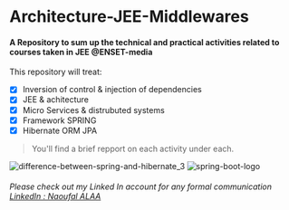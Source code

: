 # Architecture-JEE-Middlewares
#### A Repository to sum up the technical and practical activities related to courses taken in JEE @ENSET-media
This repository will treat: 
- [x] Inversion of control & injection of dependencies
- [x] JEE & achitecture
- [x] Micro Services & distrubuted systems
- [x] Framework SPRING 
- [x] Hibernate ORM JPA

> You'll find a brief repport on each activity under each.

![difference-between-spring-and-hibernate_3](https://user-images.githubusercontent.com/61352259/157001036-b8d2af60-ffff-47e3-bdad-2050e11dde8a.png)
![spring-boot-logo](https://user-images.githubusercontent.com/61352259/157001041-a30bd1b7-5ef4-4247-85c4-b8d24bcc1c5b.png)


###### Please check out my Linked In account for any formal communication [LinkedIn : Naoufal ALAA](https://linkedin.com/in/naoufal-alaa)

